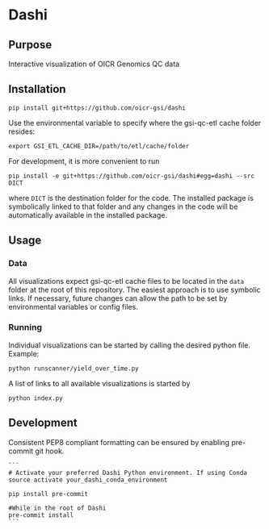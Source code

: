 # Dashi

## Purpose

Interactive visualization of OICR Genomics QC data

## Installation

`pip install git+https://github.com/oicr-gsi/dashi`

Use the environmental variable to specify where the gsi-qc-etl cache folder
resides:

`export GSI_ETL_CACHE_DIR=/path/to/etl/cache/folder`

For development, it is more convenient to run

`pip install -e git+https://github.com/oicr-gsi/dashi#egg=dashi --src DICT`

where `DICT` is the destination folder for the code. The installed package is
symbolically linked to that folder and any changes in the code will be
automatically available in the installed package.

## Usage

### Data

All visualizations expect gsi-qc-etl cache files to be located in the `data` folder at the root of this repository. The easiest approach is to use symbolic links. If necessary, future changes can allow the path to be set by environmental variables or config files.

### Running

Individual visualizations can be started by calling the desired python file. Example:

```
python runscanner/yield_over_time.py
```

A list of links to all available visualizations is started by
```
python index.py
```

## Development

Consistent PEP8 compliant formatting can be ensured by enabling pre-commit
git hook.

    ```
    # Activate your preferred Dashi Python environment. If using Conda
    source activate your_dashi_conda_environment

    pip install pre-commit

    #While in the root of Dashi
    pre-commit install
    ```
